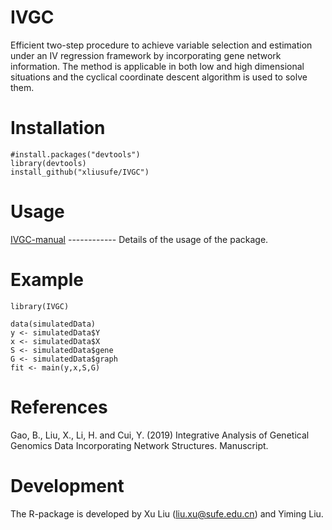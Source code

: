 # IVGC
Efficient two-step procedure to achieve variable selection and estimation under an IV regression framework by incorporating gene network information. The method is applicable in both low and high dimensional situations and the cyclical coordinate descent algorithm is used to solve them.
# Installation

    #install.packages("devtools")
    library(devtools)
    install_github("xliusufe/IVGC")

# Usage

   [IVGC-manual](https://github.com/xliusufe/IVGC/blob/master/inst/IVGC-manual.pdf) ------------ Details of the usage of the package.
# Example

    library(IVGC)

    data(simulatedData)
    y <- simulatedData$Y
    x <- simulatedData$X   
    S <- simulatedData$gene
    G <- simulatedData$graph
    fit <- main(y,x,S,G)
 
 # References
Gao, B., Liu, X., Li, H. and Cui, Y. (2019) Integrative Analysis of Genetical Genomics Data Incorporating Network Structures. Manuscript.

# Development
The R-package is developed by Xu Liu (liu.xu@sufe.edu.cn) and Yiming Liu.
